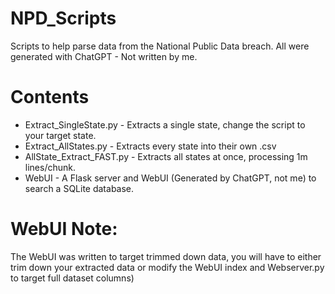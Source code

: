 # NPD_Scripts
Scripts to help parse data from the National Public Data breach.
All were generated with ChatGPT - Not written by me.

# Contents
- Extract_SingleState.py - Extracts a single state, change the script to your target state.
- Extract_AllStates.py - Extracts every state into their own .csv
- AllState_Extract_FAST.py - Extracts all states at once, processing 1m lines/chunk.
- WebUI - A Flask server and WebUI (Generated by ChatGPT, not me) to search a SQLite database.

# WebUI Note:
The WebUI was written to target trimmed down data, you will have to either trim down your extracted data or modify the WebUI index and Webserver.py to target full dataset columns)
